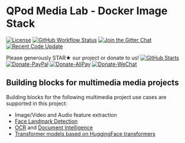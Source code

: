 # QPod Media Lab - Docker Image Stack

[![License](https://img.shields.io/badge/License-BSD%203--Clause-green.svg)](https://opensource.org/licenses/BSD-3-Clause)
[![GitHub Workflow Status](https://img.shields.io/github/actions/workflow/status/QPod/media-lab/docker.yml?branch=main)](https://github.com/QPod/media-lab/actions/workflows/docker.yml)
[![Join the Gitter Chat](https://img.shields.io/gitter/room/nwjs/nw.js.svg)](https://gitter.im/QPod/)
[![Recent Code Update](https://img.shields.io/github/last-commit/QPod/media-lab.svg)](https://github.com/QPod/media-lab/stargazers)

Please generously STAR★ our project or donate to us!  [![GitHub Starts](https://img.shields.io/github/stars/QPod/media-lab.svg?label=Stars&style=social)](https://github.com/QPod/media-lab/stargazers)
[![Donate-PayPal](https://img.shields.io/badge/Donate-PayPal-blue.svg)](https://paypal.me/haobibo)
[![Donate-AliPay](https://img.shields.io/badge/Donate-Alipay-blue.svg)](https://raw.githubusercontent.com/wiki/haobibo/resources/img/Donate-AliPay.png)
[![Donate-WeChat](https://img.shields.io/badge/Donate-WeChat-green.svg)](https://raw.githubusercontent.com/wiki/haobibo/resources/img/Donate-WeChat.png)

## Building blocks for multimedia media projects

Building blocks for the following multimedia project use cases are supported in this project:
- Image/Video and Audio feature extraction
- [Face Landmark Detection](https://hub.docker.com/search?q=qpod%2Fopenface)
- [OCR](https://hub.docker.com/search?q=qpod%2Fpaddleocr) and [Document Intelligence](https://hub.docker.com/search?q=qpod%2Fdoc-ai)
- [Transformer models based on HuggingFace transformers](https://hub.docker.com/r/qpod/huggingface-model/tags)
